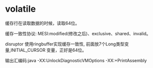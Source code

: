 # volatile 

缓存行在读取数据的时候，读取64位。

缓存一致性协议:
MESI:modified(修改之后)、exclusive、shared、invalid。


disruptor 使用ringbuffer实现缓存一致性, 前面放7个Long类型变量,INITIAL_CURSOR 变量，正好是64位。



输出汇编码:java -XX:UnlockDiagnosticVMOptions -XX:+PrintAssembly



